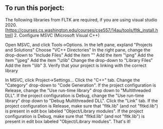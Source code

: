 ## To run this porject:
The following libraries from FLTK are required, if you are using visual studio 2020. 
[https://courses.cs.washington.edu/courses/cse557/14au/tools/fltk_install.html]
2. Configure MSVC (Microsoft Visual C++)

Open MSVC, and click Tools->Options.
In the left pane, expland "Projects and Solutions"
Choose "VC++ Directories"
In the right pane, change the drop-down to "Include Files"
Add the item "\"
Add the item "\\png"
Add the item "\\jpeg"
Add the item "\\zlib"
Change the drop-down to "Library Files"
Add the item "\\lib"
3. Verify that your project is linking with the correct library

In MSVC, click Project->Settings...
Click the "C++" tab.
Change the "Category" drop-down to "Code Generation".
If the project configuration is Release, change the "Use run-time library" drop down to "Multithreaded DLL".
If the project configuration is Debug, change the "Use run-time library" drop down to "Debug Multithreaded DLL".
Click the "Link" tab.
If the project configuration is Release, make sure that "fltk.lib" (and not "fltkd.lib") is present in edit box labeled "Object/Library modules".
If the project configuration is Debug, make sure that "fltkd.lib" (and not "fltk.lib") is present in edit box labeled "Object/Library modules".
That's it!
